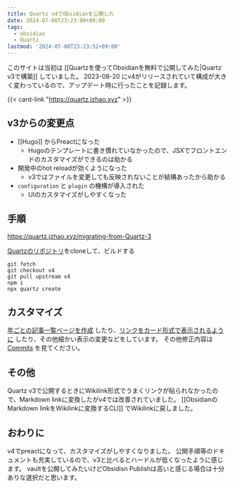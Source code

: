 ```yaml
---
title: Quartz v4でObsidianを公開した
date: 2024-07-08T23:23:00+09:00
tags:
  - obsidian
  - Quartz
lastmod: '2024-07-08T23:23:52+09:00'
---
```


このサイトは当初は [[Quartzを使ってObsidianを無料で公開してみた|Quartz v3で構築]] していました。
2023-08-20 にv4がリリースされていて構成が大きく変わっているので、アップデート時に行ったことを記録します。

{{< card-link "https://quartz.jzhao.xyz" >}}

## v3からの変更点

- [[Hugo]] からPreactになった
    - Hugoのテンプレートに書き慣れていなかったので、JSXでフロントエンドのカスタマイズができるのは助かる
- 開発中のhot reloadが効くようになった
    - v3ではファイルを変更しても反映されないことが結構あったから助かる
- `configuration` と `plugin` の機構が導入された
    - UIのカスタマイズがしやすくなった

## 手順

https://quartz.jzhao.xyz/migrating-from-Quartz-3

[Quartzのリポジトリ](https://github.com/jackyzha0/quartz.git)をcloneして、ビルドする

```shell
git fetch
git checkout v4
git pull upstream v4
npm i
npx quartz create
```

## カスタマイズ

[年ごとの記事一覧ページを作成](https://github.com/ikorihn/digitalgarden/commit/9c6392f6bd84edb48418b0429c4a2eb65c0b7cdf) したり、[リンクをカード形式で表示されるように](https://github.com/ikorihn/digitalgarden/commit/ed2025eb2cfa4b92625b95789816ac12fc1e4449) したり、その他細かい表示の変更などをしています。
その他修正内容は [Commits](https://github.com/ikorihn/digitalgarden/commits/v4/) を見てください。

## その他

Quartz v3で公開するときにWikilink形式でうまくリンクが貼られなかったので、Markdown linkに変換したがv4では改善されていました。
[[ObsidianのMarkdown linkをWikilinkに変換するCLI]] でWikilinkに戻しました。

## おわりに

v4でpreactになって、カスタマイズがしやすくなりました。
公開手順等のドキュメントも充実しているので、v3と比べるとハードルが低くなったように感じます。
vaultを公開してみたいけどObsidisn Publishは高いと感じる場合は十分ありな選択だと思います。
